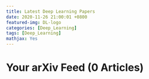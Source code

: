```yaml
---
title: Latest Deep Learning Papers
date: 2020-11-26 21:00:01 +0800
featured-img: DL-logo
categories: [Deep_Learning]
tags: [Deep_Learning]
mathjax: Yes
---
```


<h1>Your arXiv Feed (0 Articles)</h1>
